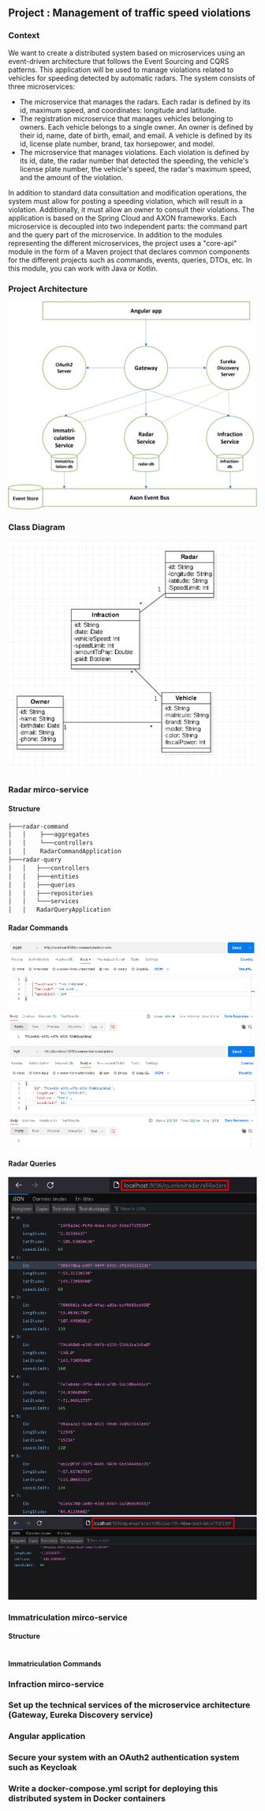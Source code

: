 ## Project : Management of traffic speed violations
### Context
We want to create a distributed system based on microservices using an event-driven architecture that follows the Event Sourcing and CQRS patterns. This application will be used to manage violations related to vehicles for speeding detected by automatic radars. The system consists of three microservices:

  - The microservice that manages the radars. Each radar is defined by its id, maximum speed, and coordinates: longitude and latitude.
  - The registration microservice that manages vehicles belonging to owners. Each vehicle belongs to a single owner. An owner is defined by their id, name, date of birth, email, and email. A vehicle is defined by its id, license plate number, brand, tax horsepower, and model.
  - The microservice that manages violations. Each violation is defined by its id, date, the radar number that detected the speeding, the vehicle's license plate number, the vehicle's speed, the radar's maximum speed, and the amount of the violation.

In addition to standard data consultation and modification operations, the system must allow for posting a speeding violation, which will result in a violation. Additionally, it must allow an owner to consult their violations.
The application is based on the Spring Cloud and AXON frameworks. Each microservice is decoupled into two independent parts: the command part and the query part of the microservice.
In addition to the modules representing the different microservices, the project uses a "core-api" module in the form of a Maven project that declares common components for the different projects such as commands, events, queries, DTOs, etc. In this module, you can work with Java or Kotlin.

### Project Architecture
![](img/architecture.png)
### Class Diagram
![](img/class_diagram.png)
### Radar mirco-service
#### Structure 
```bash
├───radar-command
│   │    ├───aggregates
│   │    └───controllers
│   │    RadarCommandApplication
├───radar-query
│   │   ├───controllers
│   │   ├───entities
│   │   ├───queries
│   │   ├───repositories
│   │   └───services
│   │   RadarQueryApplication
```
#### Radar Commands
![](img/radar_create.png)
![](img/radar_update.png)

#### Radar Queries
![](img/radar_all.png)
![](img/radar_id.png)

### Immatriculation mirco-service
#### Structure 
```bash
```
#### Immatriculation Commands

### Infraction mirco-service
### Set up the technical services of the microservice architecture (Gateway, Eureka Discovery service)
### Angular application
### Secure your system with an OAuth2 authentication system such as Keycloak
### Write a docker-compose.yml script for deploying this distributed system in Docker containers

